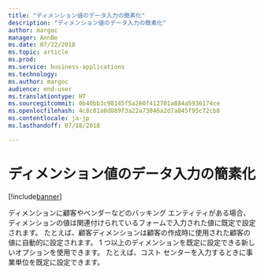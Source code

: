 ```yaml
---
title: "ディメンション値のデータ入力の簡素化"
description: "ディメンション値のデータ入力の簡素化"
author: margoc
manager: AnnBe
ms.date: 07/22/2018
ms.topic: article
ms.prod: 
ms.service: business-applications
ms.technology: 
ms.author: margoc
audience: end-user
ms.translationtype: HT
ms.sourcegitcommit: 0b40bb3c98145f5a260f412701a884a5936174ce
ms.openlocfilehash: 4c8c01a8d889f3a22a73046a2d7a845f95c72cb8
ms.contentlocale: ja-jp
ms.lasthandoff: 07/18/2018

---
```

#  <a name="ease-of-data-entry-for-dimension-values"></a>ディメンション値のデータ入力の簡素化

[!include[banner](../../includes/banner.md)]

ディメンションに顧客やベンダーなどのバッキング エンティティがある場合、ディメンションの値は関連付けられているフォームで入力された値に既定で設定されます。 たとえば、顧客ディメンションは顧客の作成時に使用された顧客の値に自動的に設定されます。 1 つ以上のディメンションを既定に設定できる新しいオプションを使用できます。 たとえば、コスト センターを入力するときに事業単位を既定に設定できます。

